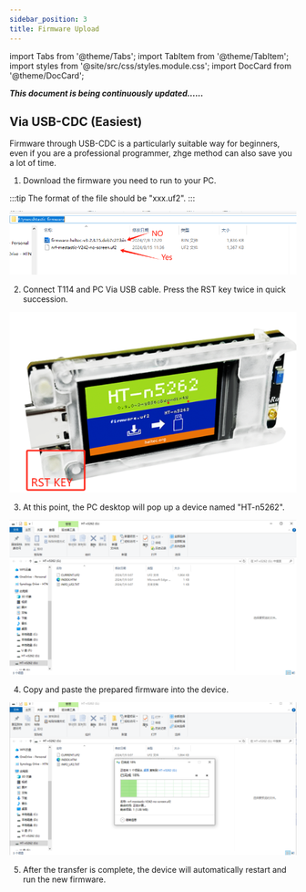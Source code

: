 ```yaml
---
sidebar_position: 3
title: Firmware Upload
---
```


import Tabs from '@theme/Tabs';
import TabItem from '@theme/TabItem';
import styles from '@site/src/css/styles.module.css';
import DocCard from '@theme/DocCard';

***This document is being continuously updated......***

## Via USB-CDC (Easiest)
Firmware through USB-CDC is a particularly suitable way for beginners, even if you are a professional programmer, zhge method can also save you a lot of time.
1. Download the firmware you need to run to your PC.

:::tip
The format of the file should be "xxx.uf2".
:::

![](img/firmware_upload/01.png)

2. Connect T114 and PC Via USB cable. Press the RST key twice in quick succession.

![](img/firmware_upload/02.png)

3. At this point, the PC desktop will pop up a device named "HT-n5262".

![](img/firmware_upload/03.png)

4. Copy and paste the prepared firmware into the device.

![](img/firmware_upload/04.png)

5. After the transfer is complete, the device will automatically restart and run the new firmware.

